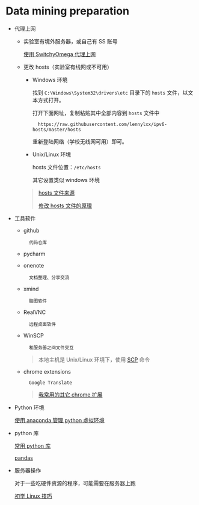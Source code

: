 # Data mining preparation

- 代理上网

    + 实验室有境外服务器，或自己有 SS 账号

        [使用 SwitchyOmega 代理上网](https://github.com/luanxxys/software/blob/master/google-chrome/SwitchyOmega.md)

    + 更改 hosts（实验室有线网或不可用）

        * Windows 环境

            找到 `C:\Windows\System32\drivers\etc` 目录下的 `hosts` 文件，以文本方式打开。

            打开下面网址，复制粘贴其中全部内容到 `hosts` 文件中

                https://raw.githubusercontent.com/lennylxx/ipv6-hosts/master/hosts

            重新登陆网络（学校无线网可用）即可。


        * Unix/Linux 环境

            hosts 文件位置：`/etc/hosts`

            其它设置类似 windows 环境


        > [hosts 文件来源](https://github.com/lennylxx/ipv6-hosts)
        >
        > [修改 hosts 文件的原理](https://www.zhihu.com/question/19782572)

- 工具软件

    + github

            代码仓库

    + pycharm

    + onenote

            文档整理、分享交流

    + xmind

            脑图软件

    + RealVNC

            远程桌面软件

    + WinSCP

            和服务器之间文件交互

        > 本地主机是 Unix/Linux 环境下，使用 [SCP](https://github.com/luanxxys/linux/blob/master/memo/scp.md) 命令

    + chrome extensions

            Google Translate
        > [我常用的其它 chrome 扩展](https://github.com/luanxxys/software/tree/master/google-chrome)

+ Python 环境

    [使用 anaconda 管理 python 虚拟环境](https://github.com/luanxxys/computer-science/blob/master/Data%20Mining/anaconda.md)

+ python 库

    [常用 python 库](https://github.com/luanxxys/computer-science/blob/master/Data%20Mining/%E6%95%B0%E6%8D%AE%E7%A7%91%E5%AD%A6%20-%20Python%20%E5%BA%93.md)

    [pandas](https://github.com/luanxxys/computer-science/blob/master/Data%20Mining/pandas.md)

+ 服务器操作

    对于一些吃硬件资源的程序，可能需要在服务器上跑

    [初学 Linux 技巧](https://github.com/luanxxys/linux/blob/master/memo/%E5%88%9D%E5%AD%A6%20Linux%20%E6%8A%80%E5%B7%A7.pdf)





